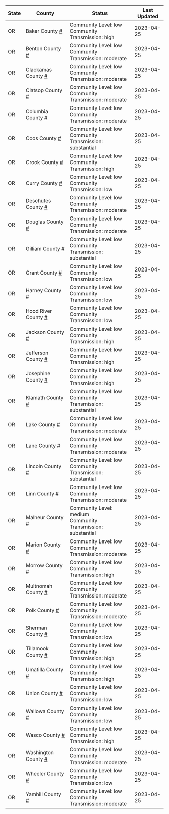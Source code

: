 State | County | Status | Last Updated
--- | --- | --- | --- 
OR | Baker County <a href="#baker_county">#</a> | <a name="baker_county"></a>Community Level: low<br/>Community Transmission: high | 2023-04-25
OR | Benton County <a href="#benton_county">#</a> | <a name="benton_county"></a>Community Level: low<br/>Community Transmission: moderate | 2023-04-25
OR | Clackamas County <a href="#clackamas_county">#</a> | <a name="clackamas_county"></a>Community Level: low<br/>Community Transmission: moderate | 2023-04-25
OR | Clatsop County <a href="#clatsop_county">#</a> | <a name="clatsop_county"></a>Community Level: low<br/>Community Transmission: moderate | 2023-04-25
OR | Columbia County <a href="#columbia_county">#</a> | <a name="columbia_county"></a>Community Level: low<br/>Community Transmission: moderate | 2023-04-25
OR | Coos County <a href="#coos_county">#</a> | <a name="coos_county"></a>Community Level: low<br/>Community Transmission: substantial | 2023-04-25
OR | Crook County <a href="#crook_county">#</a> | <a name="crook_county"></a>Community Level: low<br/>Community Transmission: high | 2023-04-25
OR | Curry County <a href="#curry_county">#</a> | <a name="curry_county"></a>Community Level: low<br/>Community Transmission: low | 2023-04-25
OR | Deschutes County <a href="#deschutes_county">#</a> | <a name="deschutes_county"></a>Community Level: low<br/>Community Transmission: moderate | 2023-04-25
OR | Douglas County <a href="#douglas_county">#</a> | <a name="douglas_county"></a>Community Level: low<br/>Community Transmission: moderate | 2023-04-25
OR | Gilliam County <a href="#gilliam_county">#</a> | <a name="gilliam_county"></a>Community Level: low<br/>Community Transmission: substantial | 2023-04-25
OR | Grant County <a href="#grant_county">#</a> | <a name="grant_county"></a>Community Level: low<br/>Community Transmission: low | 2023-04-25
OR | Harney County <a href="#harney_county">#</a> | <a name="harney_county"></a>Community Level: low<br/>Community Transmission: low | 2023-04-25
OR | Hood River County <a href="#hood_river_county">#</a> | <a name="hood_river_county"></a>Community Level: low<br/>Community Transmission: low | 2023-04-25
OR | Jackson County <a href="#jackson_county">#</a> | <a name="jackson_county"></a>Community Level: low<br/>Community Transmission: high | 2023-04-25
OR | Jefferson County <a href="#jefferson_county">#</a> | <a name="jefferson_county"></a>Community Level: low<br/>Community Transmission: high | 2023-04-25
OR | Josephine County <a href="#josephine_county">#</a> | <a name="josephine_county"></a>Community Level: low<br/>Community Transmission: high | 2023-04-25
OR | Klamath County <a href="#klamath_county">#</a> | <a name="klamath_county"></a>Community Level: low<br/>Community Transmission: substantial | 2023-04-25
OR | Lake County <a href="#lake_county">#</a> | <a name="lake_county"></a>Community Level: low<br/>Community Transmission: moderate | 2023-04-25
OR | Lane County <a href="#lane_county">#</a> | <a name="lane_county"></a>Community Level: low<br/>Community Transmission: moderate | 2023-04-25
OR | Lincoln County <a href="#lincoln_county">#</a> | <a name="lincoln_county"></a>Community Level: low<br/>Community Transmission: substantial | 2023-04-25
OR | Linn County <a href="#linn_county">#</a> | <a name="linn_county"></a>Community Level: low<br/>Community Transmission: moderate | 2023-04-25
OR | Malheur County <a href="#malheur_county">#</a> | <a name="malheur_county"></a>Community Level: medium<br/>Community Transmission: substantial | 2023-04-25
OR | Marion County <a href="#marion_county">#</a> | <a name="marion_county"></a>Community Level: low<br/>Community Transmission: moderate | 2023-04-25
OR | Morrow County <a href="#morrow_county">#</a> | <a name="morrow_county"></a>Community Level: low<br/>Community Transmission: high | 2023-04-25
OR | Multnomah County <a href="#multnomah_county">#</a> | <a name="multnomah_county"></a>Community Level: low<br/>Community Transmission: moderate | 2023-04-25
OR | Polk County <a href="#polk_county">#</a> | <a name="polk_county"></a>Community Level: low<br/>Community Transmission: moderate | 2023-04-25
OR | Sherman County <a href="#sherman_county">#</a> | <a name="sherman_county"></a>Community Level: low<br/>Community Transmission: low | 2023-04-25
OR | Tillamook County <a href="#tillamook_county">#</a> | <a name="tillamook_county"></a>Community Level: low<br/>Community Transmission: high | 2023-04-25
OR | Umatilla County <a href="#umatilla_county">#</a> | <a name="umatilla_county"></a>Community Level: low<br/>Community Transmission: high | 2023-04-25
OR | Union County <a href="#union_county">#</a> | <a name="union_county"></a>Community Level: low<br/>Community Transmission: low | 2023-04-25
OR | Wallowa County <a href="#wallowa_county">#</a> | <a name="wallowa_county"></a>Community Level: low<br/>Community Transmission: low | 2023-04-25
OR | Wasco County <a href="#wasco_county">#</a> | <a name="wasco_county"></a>Community Level: low<br/>Community Transmission: high | 2023-04-25
OR | Washington County <a href="#washington_county">#</a> | <a name="washington_county"></a>Community Level: low<br/>Community Transmission: moderate | 2023-04-25
OR | Wheeler County <a href="#wheeler_county">#</a> | <a name="wheeler_county"></a>Community Level: low<br/>Community Transmission: low | 2023-04-25
OR | Yamhill County <a href="#yamhill_county">#</a> | <a name="yamhill_county"></a>Community Level: low<br/>Community Transmission: moderate | 2023-04-25
